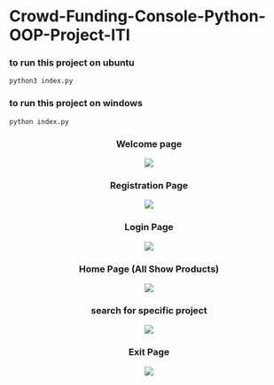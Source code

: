 # Crowd-Funding-Console-Python-OOP-Project-ITI

### to run this project on ubuntu

```
python3 index.py
```

### to run this project on windows

```
python index.py
```

<h3 align="center">Welcome page</h3>

<p align="center">
<img src="https://user-images.githubusercontent.com/93389016/161829903-f680788a-0912-4191-ac9e-d9623a20d991.png">
</p>

<h3 align="center">Registration Page</h3>


<p align="center">
<img src="https://user-images.githubusercontent.com/93389016/161830090-7f5c88a2-0830-42d5-ab9e-9a5a72f0ce00.png">
</p>

<h3 align="center">Login Page</h3>
<p align="center">
<img src="https://user-images.githubusercontent.com/93389016/161830150-dcc8b1b5-96cb-4fd8-a1cb-6da9c598684a.png">
</p>


<h3 align="center">Home Page (All Show Products) </h3>
<p align="center">
<img src="https://user-images.githubusercontent.com/93389016/162103541-bb94fe8a-82a4-4020-af6d-dbce3c7a4eab.png">
</p>

<h3 align="center">search for specific project </h3>  
<p align="center">
<img src="https://user-images.githubusercontent.com/93389016/162103898-0e769887-deae-40b2-becd-f6fe0fbcf739.png">
</p>

<h3 align="center">Exit Page</h3>
<p align="center">
<img src="https://user-images.githubusercontent.com/93389016/161831023-646b4835-f887-4a6e-b9cc-a1d294e40e7a.png">
</p>

